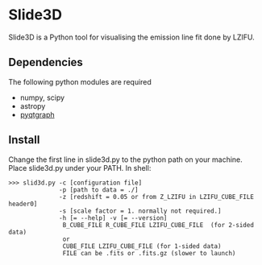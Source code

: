 # Slide3D
Slide3D is a Python tool for visualising the emission line fit done by LZIFU. 
## Dependencies
The following python modules are required 
* numpy, scipy
* astropy
* [pyqtgraph](http://www.pyqtgraph.org/)
## Install
Change the first line in slide3d.py to the python path on your machine. Place slide3d.py under your PATH. In shell:
```
>>> slid3d.py -c [configuration file] 
              -p [path to data = ./] 
              -z [redshift = 0.05 or from Z_LZIFU in LZIFU_CUBE_FILE header0] 
              -s [scale factor = 1. normally not required.]
              -h [= --help] -v [= --version]
               B_CUBE_FILE R_CUBE_FILE LZIFU_CUBE_FILE  (for 2-sided data)
               or 
               CUBE_FILE LZIFU_CUBE_FILE (for 1-sided data)
               FILE can be .fits or .fits.gz (slower to launch)
```